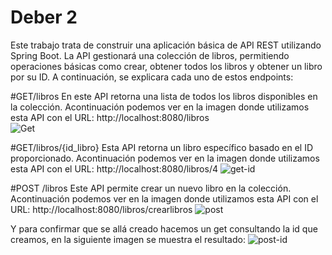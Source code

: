 # Deber 2
Este trabajo trata de construir una aplicación básica de API REST utilizando Spring Boot. La API gestionará una colección de libros, permitiendo operaciones básicas como crear, obtener todos los libros y obtener un libro por su ID. A continuación, se explicara cada uno de estos endpoints:

#GET/libros
En este API retorna una lista de todos los libros disponibles en la colección. Acontinuación podemos ver en la imagen donde utilizamos esta API con el URL: http://localhost:8080/libros  
![Get](https://github.com/AslyAlvarez/Deber2/assets/170271155/40ebc7c0-3469-40ca-b2e2-7d8aba165e87)

#GET/libros/{id_libro}
Esta API retorna un libro específico basado en el ID proporcionado. Acontinuación podemos ver en la imagen donde utilizamos esta API con el URL: http://localhost:8080/libros/4 
![get-id](https://github.com/AslyAlvarez/Deber2/assets/170271155/759aa11f-5237-4bcb-bca6-148ffae45e72)

#POST /libros
Este API permite crear un nuevo libro en la colección. Acontinuación podemos ver en la imagen donde utilizamos esta API con el URL: http://localhost:8080/libros/crearlibros 
![post](https://github.com/AslyAlvarez/Deber2/assets/170271155/0fcd60d7-952c-45e8-9875-963125d50b1a)

Y para confirmar que se allá creado hacemos un get consultando la id que creamos, en la siguiente imagen se muestra el resultado:
![post-id](https://github.com/AslyAlvarez/Deber2/assets/170271155/c4103941-6b04-4597-b5a0-222f4294a9de)
